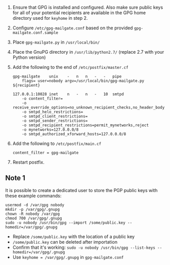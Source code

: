  1. Ensure that GPG is installed and configured. Also make sure public keys for
    all of your potential recipients are available in the GPG home directory
    used for `keyhome` in step 2.
 2. Configure `/etc/gpg-mailgate.conf` based on the provided
    `gpg-mailgate.conf.sample`
 3. Place `gpg-mailgate.py` in `/usr/local/bin/`
 4. Place the GnuPG directory in `/usr/lib/python2.7/` (replace 2.7 with your
    Python version)
 5. Add the following to the end of `/etc/postfix/master.cf`

        gpg-mailgate    unix    -   n   n   -   -   pipe
            flags= user=nobody argv=/usr/local/bin/gpg-mailgate.py ${recipient}

        127.0.0.1:10028 inet    n   -   n   -   10  smtpd
            -o content_filter=
            -o receive_override_options=no_unknown_recipient_checks,no_header_body_checks
            -o smtpd_helo_restrictions=
            -o smtpd_client_restrictions=
            -o smtpd_sender_restrictions=
            -o smtpd_recipient_restrictions=permit_mynetworks,reject
            -o mynetworks=127.0.0.0/8
            -o smtpd_authorized_xforward_hosts=127.0.0.0/8

 6. Add the following to `/etc/postfix/main.cf`

        content_filter = gpg-mailgate

 7. Restart postfix.


## Note 1

It is possible to create a dedicated user to store the PGP public keys with
these example commands:

    usermod -d /var/gpg nobody
    mkdir -p /var/gpg/.gnupg
    chown -R nobody /var/gpg
    chmod 700 /var/gpg/.gnupg
    sudo -u nobody /usr/bin/gpg --import /some/public.key --homedir=/var/gpg/.gnupg

  - Replace `/some/public.key` with the location of a public key
  - `/some/public.key` can be deleted after importation
  - Confirm that it's working: `sudo -u nobody /usr/bin/gpg --list-keys --homedir=/var/gpg/.gnupg`
  - Use `keyhome = /var/gpg/.gnupg` in `gpg-mailgate.conf`
